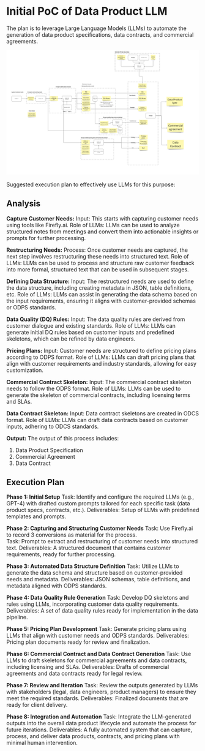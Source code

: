 # Initial PoC of Data Product LLM

The plan is to leverage Large Language Models (LLMs) to automate the generation of data product specifications, data contracts, and commercial agreements. 

![Sketch of the plan](./v2.jpg)

Suggested execution plan to effectively use LLMs for this purpose:

## Analysis

**Capture Customer Needs:**
Input: This starts with capturing customer needs using tools like Firefly.ai.
Role of LLMs: LLMs can be used to analyze structured notes from meetings and convert them into actionable insights or prompts for further processing.

**Restructuring Needs:**
Process: Once customer needs are captured, the next step involves restructuring these needs into structured text.
Role of LLMs: LLMs can be used to process and structure raw customer feedback into more formal, structured text that can be used in subsequent stages.

**Defining Data Structure:**
Input: The restructured needs are used to define the data structure, including creating metadata in JSON, table definitions, etc.
Role of LLMs: LLMs can assist in generating the data schema based on the input requirements, ensuring it aligns with customer-provided schemas or ODPS standards.

**Data Quality (DQ) Rules:**
Input: The data quality rules are derived from customer dialogue and existing standards.
Role of LLMs: LLMs can generate initial DQ rules based on customer inputs and predefined skeletons, which can be refined by data engineers.

**Pricing Plans:**
Input: Customer needs are structured to define pricing plans according to ODPS format.
Role of LLMs: LLMs can draft pricing plans that align with customer requirements and industry standards, allowing for easy customization.

**Commercial Contract Skeleton:**
Input: The commercial contract skeleton needs to follow the ODPS format.
Role of LLMs: LLMs can be used to generate the skeleton of commercial contracts, including licensing terms and SLAs.

**Data Contract Skeleton:**
Input: Data contract skeletons are created in ODCS format.
Role of LLMs: LLMs can draft data contracts based on customer inputs, adhering to ODCS standards.

**Output:**
The output of this process includes:
1. Data Product Specification
2. Commercial Agreement
3. Data Contract

## Execution Plan

**Phase 1: Initial Setup**
Task: Identify and configure the required LLMs (e.g., GPT-4) with drafted custom prompts tailored for each specific task (data product specs, contracts, etc.).
Deliverables: Setup of LLMs with predefined templates and prompts.

**Phase 2: Capturing and Structuring Customer Needs**
Task: Use Firefly.ai to record 3 conversions as material for the process.  
Task: Prompt to extract and restructuring of customer needs into structured text.
Deliverables: A structured document that contains customer requirements, ready for further processing.

**Phase 3: Automated Data Structure Definition**
Task: Utilize LLMs to generate the data schema and structure based on customer-provided needs and metadata.
Deliverables: JSON schemas, table definitions, and metadata aligned with ODPS standards.

**Phase 4: Data Quality Rule Generation**
Task: Develop DQ skeletons and rules using LLMs, incorporating customer data quality requirements.
Deliverables: A set of data quality rules ready for implementation in the data pipeline.

**Phase 5: Pricing Plan Development**
Task: Generate pricing plans using LLMs that align with customer needs and ODPS standards.
Deliverables: Pricing plan documents ready for review and finalization.

**Phase 6: Commercial Contract and Data Contract Generation**
Task: Use LLMs to draft skeletons for commercial agreements and data contracts, including licensing and SLAs.
Deliverables: Drafts of commercial agreements and data contracts ready for legal review.

**Phase 7: Review and Iteration**
Task: Review the outputs generated by LLMs with stakeholders (legal, data engineers, product managers) to ensure they meet the required standards.
Deliverables: Finalized documents that are ready for client delivery.

**Phase 8: Integration and Automation**
Task: Integrate the LLM-generated outputs into the overall data product lifecycle and automate the process for future iterations.
Deliverables: A fully automated system that can capture, process, and deliver data products, contracts, and pricing plans with minimal human intervention.